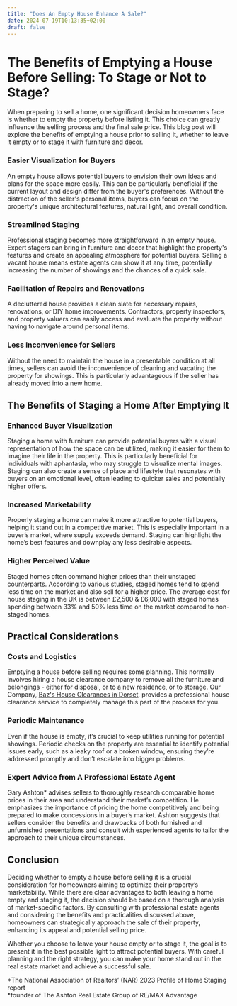 ```yaml
---
title: "Does An Empty House Enhance A Sale?"
date: 2024-07-19T10:13:35+02:00
draft: false
---
```


# The Benefits of Emptying a House Before Selling: To Stage or Not to Stage?
When preparing to sell a home, one significant decision homeowners face is whether to empty the property before listing it. This choice can greatly influence the selling process and the final sale price. This blog post will explore the benefits of emptying a house prior to selling it, whether to leave it empty or to stage it with furniture and decor.

### Easier Visualization for Buyers
An empty house allows potential buyers to envision their own ideas and plans for the space more easily. This can be particularly beneficial if the current layout and design differ from the buyer's preferences. Without the distraction of the seller's personal items, buyers can focus on the property's unique architectural features, natural light, and overall condition.

### Streamlined Staging
Professional staging becomes more straightforward in an empty house. Expert stagers can bring in furniture and decor that highlight the property's features and create an appealing atmosphere for potential buyers. Selling a vacant house means estate agents can show it at any time, potentially increasing the number of showings and the chances of a quick sale.

### Facilitation of Repairs and Renovations
A decluttered house provides a clean slate for necessary repairs, renovations, or DIY home improvements. Contractors, property inspectors, and property valuers can easily access and evaluate the property without having to navigate around personal items.

### Less Inconvenience for Sellers
Without the need to maintain the house in a presentable condition at all times, sellers can avoid the inconvenience of cleaning and vacating the property for showings. This is particularly advantageous if the seller has already moved into a new home.

## The Benefits of Staging a Home After Emptying It
### Enhanced Buyer Visualization
Staging a home with furniture can provide potential buyers with a visual representation of how the space can be utilized, making it easier for them to imagine their life in the property. This is particularly beneficial for individuals with aphantasia, who may struggle to visualize mental images. Staging can also create a sense of place and lifestyle that resonates with buyers on an emotional level, often leading to quicker sales and potentially higher offers.

### Increased Marketability
Properly staging a home can make it more attractive to potential buyers, helping it stand out in a competitive market. This is especially important in a buyer’s market, where supply exceeds demand. Staging can highlight the home’s best features and downplay any less desirable aspects.

### Higher Perceived Value
Staged homes often command higher prices than their unstaged counterparts. According to various studies, staged homes tend to spend less time on the market and also sell for a higher price. The average cost for house staging in the UK is between £2,500 & £6,000 with staged homes spending between 33% and 50% less time on the market compared to non-staged homes.

## Practical Considerations
### Costs and Logistics
Emptying a house before selling requires some planning. This normally involves hiring a house clearance company to remove all the furniture and belongings - either for disposal, or to a new residence, or to storage. Our Company, [Baz's House Clearances in Dorset](https://bazclearance.co.uk), provides a professional house clearance service to completely manage this part of the process for you.

### Periodic Maintenance
Even if the house is empty, it’s crucial to keep utilities running for potential showings. Periodic checks on the property are essential to identify potential issues early, such as a leaky roof or a broken window, ensuring they’re addressed promptly and don’t escalate into bigger problems.

### Expert Advice from A Professional Estate Agent
Gary Ashton* advises sellers to thoroughly research comparable home prices in their area and understand their market’s competition. He emphasizes the importance of pricing the home competitively and being prepared to make concessions in a buyer’s market. Ashton suggests that sellers consider the benefits and drawbacks of both furnished and unfurnished presentations and consult with experienced agents to tailor the approach to their unique circumstances.

## Conclusion
Deciding whether to empty a house before selling it is a crucial consideration for homeowners aiming to optimize their property’s marketability. While there are clear advantages to both leaving a home empty and staging it, the decision should be based on a thorough analysis of market-specific factors. By consulting with professional estate agents and considering the benefits and practicalities discussed above, homeowners can strategically approach the sale of their property, enhancing its appeal and potential selling price.

Whether you choose to leave your house empty or to stage it, the goal is to present it in the best possible light to attract potential buyers. With careful planning and the right strategy, you can make your home stand out in the real estate market and achieve a successful sale.


*The National Association of Realtors’ (NAR) 2023 Profile of Home Staging report   
*founder of The Ashton Real Estate Group of RE/MAX Advantage